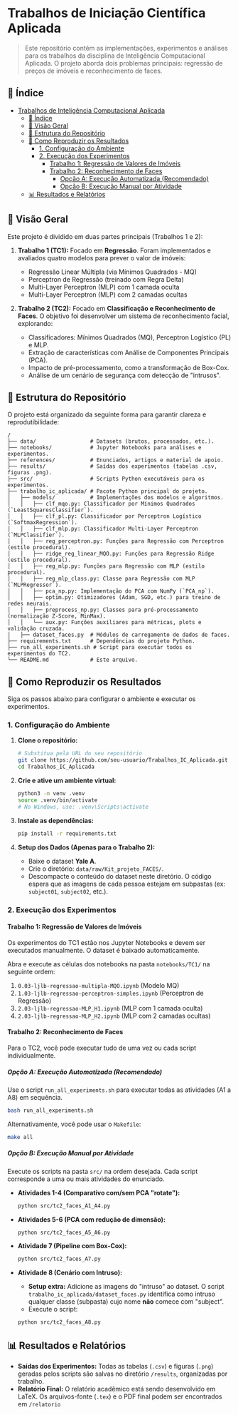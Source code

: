 # Trabalhos de Iniciação Científica Aplicada

> Este repositório contém as implementações, experimentos e análises para os trabalhos da disciplina de Inteligência Computacional Aplicada. O projeto aborda dois problemas principais: regressão de preços de imóveis e reconhecimento de faces.

## 📖 Índice

- [Trabalhos de Inteligência Computacional Aplicada](#trabalhos-de-inteligencia-computacional-aplicada)
  - [📖 Índice](#-índice)
  - [🎯 Visão Geral](#-visão-geral)
  - [📂 Estrutura do Repositório](#-estrutura-do-repositório)
  - [🚀 Como Reproduzir os Resultados](#-como-reproduzir-os-resultados)
    - [1. Configuração do Ambiente](#1-configuração-do-ambiente)
    - [2. Execução dos Experimentos](#2-execução-dos-experimentos)
      - [Trabalho 1: Regressão de Valores de Imóveis](#trabalho-1-regressão-de-valores-de-imóveis)
      - [Trabalho 2: Reconhecimento de Faces](#trabalho-2-reconhecimento-de-faces)
        - [Opção A: Execução Automatizada (Recomendado)](#opção-a-execução-automatizada-recomendado)
        - [Opção B: Execução Manual por Atividade](#opção-b-execução-manual-por-atividade)
  - [📊 Resultados e Relatórios](#-resultados-e-relatórios)

## 🎯 Visão Geral

Este projeto é dividido em duas partes principais (Trabalhos 1 e 2):

1.  **Trabalho 1 (TC1):** Focado em **Regressão**. Foram implementados e avaliados quatro modelos para prever o valor de imóveis:
    *   Regressão Linear Múltipla (via Mínimos Quadrados - MQ)
    *   Perceptron de Regressão (treinado com Regra Delta)
    *   Multi-Layer Perceptron (MLP) com 1 camada oculta
    *   Multi-Layer Perceptron (MLP) com 2 camadas ocultas

2.  **Trabalho 2 (TC2):** Focado em **Classificação e Reconhecimento de Faces**. O objetivo foi desenvolver um sistema de reconhecimento facial, explorando:
    *   Classificadores: Mínimos Quadrados (MQ), Perceptron Logístico (PL) e MLP.
    *   Extração de características com Análise de Componentes Principais (PCA).
    *   Impacto de pré-processamento, como a transformação de Box-Cox.
    *   Análise de um cenário de segurança com detecção de "intrusos".

## 📂 Estrutura do Repositório

O projeto está organizado da seguinte forma para garantir clareza e reprodutibilidade:

```
/
├── data/                 # Datasets (brutos, processados, etc.).
├── notebooks/            # Jupyter Notebooks para análises e experimentos.
├── references/           # Enunciados, artigos e material de apoio.
├── results/              # Saídas dos experimentos (tabelas .csv, figuras .png).
├── src/                  # Scripts Python executáveis para os experimentos.
├── trabalho_ic_aplicada/ # Pacote Python principal do projeto.
│   ├── models/           # Implementações dos modelos e algoritmos.
│   │   ├── clf_mqo.py: Classificador por Mínimos Quadrados (`LeastSquaresClassifier`).
│   │   ├── clf_pl.py: Classificador por Perceptron Logístico (`SoftmaxRegression`).
│   │   ├── clf_mlp.py: Classificador Multi-Layer Perceptron (`MLPClassifier`).
│   │   ├── reg_perceptron.py: Funções para Regressão com Perceptron (estilo procedural).
│   │   ├── ridge_reg_linear_MQO.py: Funções para Regressão Ridge (estilo procedural).
│   │   ├── reg_mlp.py: Funções para Regressão com MLP (estilo procedural).
│   │   ├── reg_mlp_class.py: Classe para Regressão com MLP (`MLPRegressor`).
│   │   ├── pca_np.py: Implementação do PCA com NumPy (`PCA_np`).
│   │   ├── optim.py: Otimizadores (Adam, SGD, etc.) para treino de redes neurais.
│   │   ├── preprocess_np.py: Classes para pré-processamento (normalização Z-Score, MinMax).
│   │   └── aux.py: Funções auxiliares para métricas, plots e validação cruzada.
│   ├── dataset_faces.py  # Módulos de carregamento de dados de faces.
├── requirements.txt      # Dependências do projeto Python.
├── run_all_experiments.sh # Script para executar todos os experimentos do TC2.
└── README.md             # Este arquivo.
```

## 🚀 Como Reproduzir os Resultados

Siga os passos abaixo para configurar o ambiente e executar os experimentos.

### 1. Configuração do Ambiente

1.  **Clone o repositório:**
    ```bash
    # Substitua pela URL do seu repositório
    git clone https://github.com/seu-usuario/Trabalhos_IC_Aplicada.git
    cd Trabalhos_IC_Aplicada
    ```

2.  **Crie e ative um ambiente virtual:**
    ```bash
    python3 -m venv .venv
    source .venv/bin/activate
    # No Windows, use: .venv\Scripts\activate
    ```

3.  **Instale as dependências:**
    ```bash
    pip install -r requirements.txt
    ```

4.  **Setup dos Dados (Apenas para o Trabalho 2):**
    *   Baixe o dataset **Yale A**.
    *   Crie o diretório: `data/raw/Kit_projeto_FACES/`.
    *   Descompacte o conteúdo do dataset neste diretório. O código espera que as imagens de cada pessoa estejam em subpastas (ex: `subject01`, `subject02`, etc.).

### 2. Execução dos Experimentos

#### Trabalho 1: Regressão de Valores de Imóveis

Os experimentos do TC1 estão nos Jupyter Notebooks e devem ser executados manualmente. O dataset é baixado automaticamente.

Abra e execute as células dos notebooks na pasta `notebooks/TC1/` na seguinte ordem:

1.  `0.03-ljlb-regressao-multipla-MQO.ipynb` (Modelo MQ)
2.  `1.03-ljlb-regressao-perceptron-simples.ipynb` (Perceptron de Regressão)
3.  `2.03-ljlb-regressao-MLP_H1.ipynb` (MLP com 1 camada oculta)
4.  `2.03-ljlb-regressao-MLP_H2.ipynb` (MLP com 2 camadas ocultas)

#### Trabalho 2: Reconhecimento de Faces

Para o TC2, você pode executar tudo de uma vez ou cada script individualmente.

##### Opção A: Execução Automatizada (Recomendado)

Use o script `run_all_experiments.sh` para executar todas as atividades (A1 a A8) em sequência.

```bash
bash run_all_experiments.sh
```

Alternativamente, você pode usar o `Makefile`:

```bash
make all
```

##### Opção B: Execução Manual por Atividade

Execute os scripts na pasta `src/` na ordem desejada. Cada script corresponde a uma ou mais atividades do enunciado.

-   **Atividades 1-4 (Comparativo com/sem PCA "rotate"):**
    ```bash
    python src/tc2_faces_A1_A4.py
    ```

-   **Atividades 5-6 (PCA com redução de dimensão):**
    ```bash
    python src/tc2_faces_A5_A6.py
    ```

-   **Atividade 7 (Pipeline com Box-Cox):**
    ```bash
    python src/tc2_faces_A7.py
    ```

-   **Atividade 8 (Cenário com Intruso):**
    *   **Setup extra:** Adicione as imagens do "intruso" ao dataset. O script `trabalho_ic_aplicada/dataset_faces.py` identifica como intruso qualquer classe (subpasta) cujo nome **não** comece com "subject".
    *   Execute o script:
    ```bash
    python src/tc2_faces_A8.py
    ```

## 📊 Resultados e Relatórios

-   **Saídas dos Experimentos:** Todas as tabelas (`.csv`) e figuras (`.png`) geradas pelos scripts são salvas no diretório `/results`, organizadas por trabalho.
-   **Relatório Final:** O relatório acadêmico está sendo desenvolvido em LaTeX. Os arquivos-fonte (`.tex`) e o PDF final podem ser encontrados em `/relatorio`
